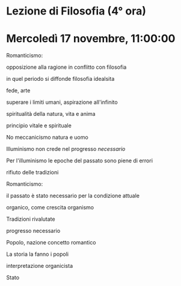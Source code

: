 # Lezione di Filosofia (4° ora)
# Mercoledì 17 novembre, 11:00:00

Romanticismo:

opposizione alla ragione in conflitto con filosofia

in quel periodo si diffonde filosofia idealsita


fede, arte

superare i limiti umani, aspirazione all'infinito

spiritualità della natura, vita e anima

principio vitale e spirituale

No meccanicismo natura e uomo


Illuminismo non crede nel progresso _necessario_

Per l'illuminismo le epoche del passato sono piene di errori

rifiuto delle tradizioni


Romanticismo:

il passato è stato necessario per la condizione attuale

organico, come crescita organismo

Tradizioni rivalutate

progresso necessario


Popolo, nazione concetto romantico

La storia la fanno i popoli

interpretazione organicista


Stato 
<!--stackedit_data:
eyJoaXN0b3J5IjpbMzY1MjEzNzE4XX0=
-->